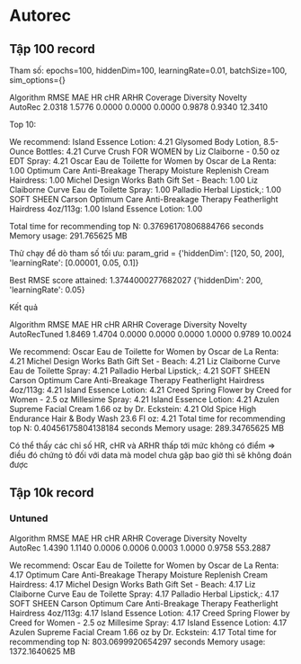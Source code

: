 # Autorec

## Tập 100 record

Tham số: epochs=100, hiddenDim=100, learningRate=0.01, batchSize=100, sim_options={}

Algorithm RMSE MAE HR cHR ARHR Coverage Diversity Novelty  
AutoRec 2.0318 1.5776 0.0000 0.0000 0.0000 0.9878 0.9340 12.3410

Top 10:

We recommend:
Island Essence Lotion: 4.21
Glysomed Body Lotion, 8.5-Ounce Bottles: 4.21
Curve Crush FOR WOMEN by Liz Claiborne - 0.50 oz EDT Spray: 4.21
Oscar Eau de Toilette for Women by Oscar de La Renta: 1.00
Optimum Care Anti-Breakage Therapy Moisture Replenish Cream Hairdress: 1.00
Michel Design Works Bath Gift Set - Beach: 1.00
Liz Claiborne Curve Eau de Toilette Spray: 1.00
Palladio Herbal Lipstick,: 1.00
SOFT SHEEN Carson Optimum Care Anti-Breakage Therapy Featherlight Hairdress 4oz/113g: 1.00
Island Essence Lotion: 1.00

Total time for recommending top N: 0.37696170806884766 seconds
Memory usage: 291.765625 MB

Thử chạy để dò tham số tối ưu:
param_grid = {'hiddenDim': [120, 50, 200], 'learningRate': [0.00001, 0.05, 0.1]}

Best RMSE score attained: 1.3744000277682027
{'hiddenDim': 200, 'learningRate': 0.05}

Kết quả

Algorithm RMSE MAE HR cHR ARHR Coverage Diversity Novelty  
AutoRecTuned 1.8469 1.4704 0.0000 0.0000 0.0000 1.0000 0.9789 10.0024

We recommend:
Oscar Eau de Toilette for Women by Oscar de La Renta: 4.21
Michel Design Works Bath Gift Set - Beach: 4.21
Liz Claiborne Curve Eau de Toilette Spray: 4.21
Palladio Herbal Lipstick,: 4.21
SOFT SHEEN Carson Optimum Care Anti-Breakage Therapy Featherlight Hairdress 4oz/113g: 4.21
Island Essence Lotion: 4.21
Creed Spring Flower by Creed for Women - 2.5 oz Millesime Spray: 4.21
Island Essence Lotion: 4.21
Azulen Supreme Facial Cream 1.66 oz by Dr. Eckstein: 4.21
Old Spice High Endurance Hair & Body Wash 23.6 Fl oz: 4.21
Total time for recommending top N: 0.40456175804138184 seconds
Memory usage: 289.34765625 MB

Có thể thấy các chỉ số HR, cHR và ARHR thấp tới mức không có điểm => điều đó chứng tỏ đối với data mà model chưa gặp bao giờ thì sẽ không đoán được

## Tập 10k record

### Untuned

Algorithm RMSE MAE HR cHR ARHR Coverage Diversity Novelty  
AutoRec 1.4390 1.1140 0.0006 0.0006 0.0003 1.0000 0.9758 553.2887

We recommend:
Oscar Eau de Toilette for Women by Oscar de La Renta: 4.17
Optimum Care Anti-Breakage Therapy Moisture Replenish Cream Hairdress: 4.17
Michel Design Works Bath Gift Set - Beach: 4.17
Liz Claiborne Curve Eau de Toilette Spray: 4.17
Palladio Herbal Lipstick,: 4.17
SOFT SHEEN Carson Optimum Care Anti-Breakage Therapy Featherlight Hairdress 4oz/113g: 4.17
Island Essence Lotion: 4.17
Creed Spring Flower by Creed for Women - 2.5 oz Millesime Spray: 4.17
Island Essence Lotion: 4.17
Azulen Supreme Facial Cream 1.66 oz by Dr. Eckstein: 4.17
Total time for recommending top N: 803.0699920654297 seconds
Memory usage: 1372.1640625 MB
